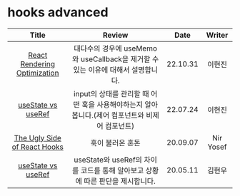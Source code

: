 # hooks advanced

|                                                           Title                                                           |                                             Review                                             |   Date   |  Writer   |
| :-----------------------------------------------------------------------------------------------------------------------: | :--------------------------------------------------------------------------------------------: | :------: | :-------: |
|    <a href="https://velog.io/@hyunjine/React-Rendering-Optimization" target="_blank">React Rendering Optimization</a>     |        대다수의 경우에 useMemo와 useCallback을 제거할 수 있는 이유에 대해서 설명합니다.        | 22.10.31 |  이현진   |
|              <a href="https://velog.io/@hyunjine/useState-vs-useRef" target="_blank">useState vs useRef </a>              | input의 상태를 관리할 때 어떤 훅을 사용해야하는지 알아봅니다.(제어 컴포넌트와 비제어 컴포넌트) | 22.07.24 |  이현진   |
|  <a href="https://medium.com/swlh/the-ugly-side-of-hooks-584f0f8136b6" target="_blank">The Ugly Side of React Hooks</a>   |                                        훅이 불러온 혼돈                                        | 20.09.07 | Nir Yosef |
| <a href="https://medium.com/humanscape-tech/react-usestate-vs-useref-4c20713f7ef" target="_blank">useState vs useRef </a> |         useState와 useRef의 차이를 코드를 통해 알아보고 상황에 따른 판단을 제시합니다.         | 20.05.11 |  김현우   |
